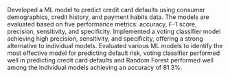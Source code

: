 Developed a ML model to predict credit card defaults using consumer demographics, credit history, and payment habits data. The models are evaluated based on five performance metrics: accuracy, F-1 score, precision, sensitivity, and specificity.
Implemented a voting classifier model achieving high precision, sensitivity, and specificity, offering a strong alternative to individual models. 
Evaluated various ML models to identify the most effective model for predicting default risk, voting classifier performed well in predicting credit card defaults and Random Forest performed well among the individual models achieving an accuracy of 81.3%.
